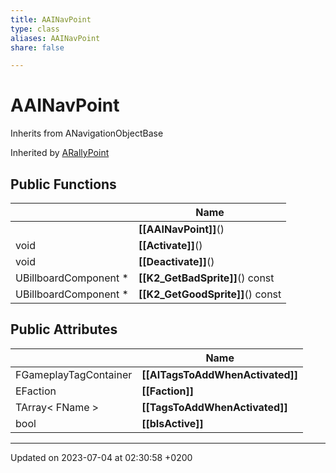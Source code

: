 ```yaml
---
title: AAINavPoint
type: class
aliases: AAINavPoint
share: false

---
```


# AAINavPoint





Inherits from ANavigationObjectBase

Inherited by [ARallyPoint](/docs/SDK/Source/Classes/classARallyPoint.md)

## Public Functions

|                | Name           |
| -------------- | -------------- |
| | **[[AAINavPoint]]**() |
| void | **[[Activate]]**() |
| void | **[[Deactivate]]**() |
| UBillboardComponent * | **[[K2_GetBadSprite]]**() const |
| UBillboardComponent * | **[[K2_GetGoodSprite]]**() const |

## Public Attributes

|                | Name           |
| -------------- | -------------- |
| FGameplayTagContainer | **[[AITagsToAddWhenActivated]]**  |
| EFaction | **[[Faction]]**  |
| TArray< FName > | **[[TagsToAddWhenActivated]]**  |
| bool | **[[bIsActive]]**  |

-------------------------------

Updated on 2023-07-04 at 02:30:58 +0200